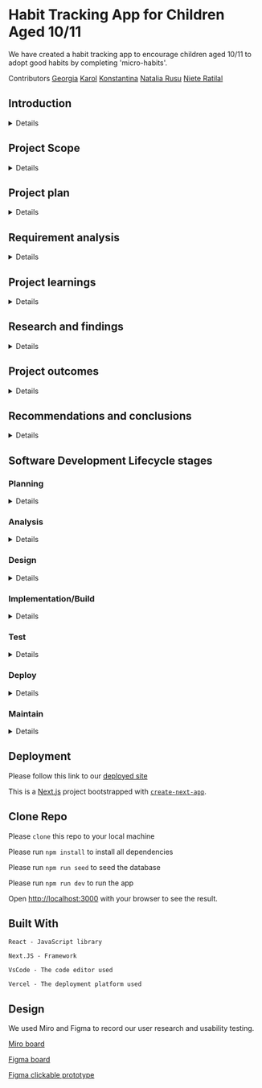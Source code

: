 # Habit Tracking App for Children Aged 10/11

We have created a habit tracking app to encourage children aged 10/11 to adopt good habits by completing 'micro-habits'.

Contributors 
[Georgia](https://github.com/rockyrelay)
[Karol](https://github.com/Kr33L)
[Konstantina](https://github.com/konstantinakatmada)
[Natalia Rusu](https://github.com/nataliarusu)
[Niete Ratilal](https://github.com/Psydwinder)

## Introduction

<details>

#### What are you building?
    
A web that allows users to complete a series of challenges e.g. Get Organised that are clusters of small managable tasks called 'micro-habits'. This is so that they can program themselves to work through these challenges and build good habits.  

#### Why are you building it?

Creating new habits is a process that takes time, multiple tries and effort. Repeating small, positive micro-habits that accumulate can reduce the time and effort needed significantly. A cluster of related habits all contribute to a common "challenge", a common goal such as Get Healthy, Get Organised etc.

This way, children can create new good habits related to their goal in a more stuctured, organised way, and enjoy the process.
</details>

## Project Scope

<details>

#### What are you not building?

We are not building a React Native app, an online database of teachers and students for the user to connect with, a general social networking app and we are not building a game that allows the user recieve points for walking around their school.

#### How did you decide what features were important?


</details>

## Project plan

<details>

#### How are you going to structure your sprints?


#### What order are you going to build in?

Our tech stack includes:

- React
- Next.js
- SQLite
- Cypress for testing

#### How did user research inform your plan?



Some valuable feedback included:



Some new features included:



</details>

## Requirement analysis

<details>

#### How will you ensure your project is accessible to as many users as possible?

We will ensure our project is accessible to as many users as possible by:


#### Are there any legal or regulatory requirements you should consider?

</details>

## Project learnings

<details>

#### Did your team work effectively?

     

#### What would you do differently next time?

  

</details>

## Research and findings

<details>

#### What did you find out from user testing?



</details>

## Project outcomes

<details>

#### Were your assumptions right or wrong?

</details>

## Recommendations and conclusions

<details>

#### What features would you prioritise to build next?

#### Was the project a success?

</details>

## Software Development Lifecycle stages

### Planning

<details>

#### What roles did your team take on?

`Explain the roles and responsibilities of all people working within the software development lifecycle, and how they relate to the project (K2)`

#### Did these roles help your team work effectively?

`Outline how teams work effectively to produce software and how to contribute appropriately (K6) Compare and contrast the requirements of a software development team, and how they would ensure that each member (including themselves) were able to make a contribution (K6)`

</details>

### Analysis

<details>

#### What might be the intended and unintended consequences of building this product?

</details>

### Design

<details>

#### How did you plan a user experience?



#### What technical decisions did you make?
       

#### Server-render vs client-render vs both
    


#### Relational or non-relational or no DB
    

#### Self-hosted or platform-as-a-service


#### Frontend first vs DB first


#### Did you create a technical specification?



</details>

### Implementation/Build

<details>

#### How did you ensure your code was good?

`Create logical and maintainable code to deliver project outcomes, explaining their choice of approach. (S1)`

#### What interesting technical problems did you have to solve?

`Outline and apply the rationale and use of algorithms, logic and data structures. (K9, S16)`

#### How did you debug issues that arose?

`Apply structured techniques to problem solving to identify and resolve issues and debug basic flaws in code (S7)`

</details>

### Test

<details>

#### How did you verify your project worked correctly?

- We used Cypress end-to-end testing to verify that our project functions correctly.

`Identify and create test scenarios which satisfy the project specification (S6)`

- We created two general tests replicating a user journey which takes them through our website, using Cypress Testing.
The first tested our Navigation Bar component, which is prominent throughout our site, and allows the user to navigate the app via icons.
In order to make the Cypress Testing work, we added `data-cy="[icon function]"` props to the original NavBar component, which the file in 
Cypress Testing could then target. 
The second test file verifies that the sign-in functionality is working correctly, including being able to validate any email and password passed in. This was only possible via adding the following data object in the `testData.json` file, in the `fixtures` sub-folder inside the `cypress` root folder. If this data object hadn't been added, each email and password would have to be hard-coded in. 

```
{
    "email": "test@example.com",
    "password": "password"
  }
```

#### Did writing automated tests catch any bugs?

- Although not 'bugs' as such, there were conflicts in the package-lock.json file whenever we pulled down from the remote `main` branch to the
local `cypresstesting` branch, so as to have an up-to-date version of what was in the `main`. This is because the `main` branch had a lot of 
Supabase packages, as a result of downloading and installing Supabase, which had not featured in the `cypresstesting` branch. 
Meanwhile, the `main` branch did not have any Cypress Testing packages, but the `cypresstesting` branch did, as a result of downloading 
and installing Cypress Testing. The two appeared to clash, though Git allowed a combination.
Initially, we dealt with the conflicts by indeed accepting a combination of both packages in the package-lock.json file of the `cypresstesting` branch, but
just befeore merging what was in the `cypresstesting` branch to `main`, we deliberately deleted the package-lock.json file in the `cypresstesting`. 
This ensured thatt there was no chance of 'contagion' from the package-lock.json files in the `cypresstesting` branch affecting the `main` branch, 
which could make the app not work. Then, once we had merged to main, we then did an `npm install` into the Cypress testing, to get the package-lock.json
back.

`Analyse unit testing results and review the outcomes, correcting errors. (S4)`

E2E (end-to-end) unit testing results are of great help to identify and solve the issues. Cypress Testing allows both e2e testing and component testing; 
the former tests all elements and components on a page, while the latter can iteratively test an individual component on a page, in isolation from 
everything else on that page. 
In the limited time that we had, we did not have a chance to try out component testing, only e2e testing.

</details>

### Deploy

<details>

#### Where/how did you deploy your application?

`Review and justify their contribution to building, managing and deploying code into the relevant environment in accordance with the project specification (S10)`

#### What problems did you encounter during deployment?

</details>

### Maintain

<details>

#### Is it easy for someone make changes to the codebase?

#### Could a new person quickly be onboarded to contribute?

`
Establishes a logical thinking approach to areas of work which require valid reasoning and/or justified decision making (B2)

Describes how they have maintained a productive, professional and secure working environment throughout the project activity (B3)
`

</details>

## Deployment

Please follow this link to our [deployed site](https://week7-9-artbadge.vercel.app)

This is a [Next.js](https://nextjs.org/) project bootstrapped with [`create-next-app`](https://github.com/vercel/next.js/tree/canary/packages/create-next-app).

## Clone Repo

Please `clone` this repo to your local machine

Please run `npm install` to install all dependencies

Please run `npm run seed` to seed the database 

Please run `npm run dev` to run the app

Open [http://localhost:3000](http://localhost:3000) with your browser to see the result.

## Built With

    React - JavaScript library

    Next.JS - Framework

    VsCode - The code editor used

    Vercel - The deployment platform used

## Design

We used Miro and Figma to record our user research and usability testing.

[Miro board]()

[Figma board](https://www.figma.com/file/UGvC8c6nkmTku455J7y6wd/Untitled?node-id=12-239&t=7FK268uOnrzKvueQ-0)

[Figma clickable prototype](https://www.figma.com/proto/UGvC8c6nkmTku455J7y6wd/Untitled?node-id=2-2&scaling=min-zoom&page-id=0%3A1&starting-point-node-id=2%3A2)
